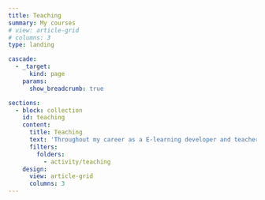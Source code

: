 ```yaml
---
title: Teaching
summary: My courses
# view: article-grid
# columns: 3
type: landing

cascade:
  - _target:
      kind: page
    params:
      show_breadcrumb: true

sections:
  - block: collection
    id: teaching
    content:
      title: Teaching
      text: 'Throughout my career as a E-learning developer and teacher, I have gained a comprehensive understanding of course design and content, grading policy, and course delivery. Furthermore, my background includes working with students of different nationalities and age ranges, which varies from bachelor students, master students, professors, and general (non-technical) participants. Likewise, my teaching experience includes the design and delivery of online and offline courses.'
      filters:
        folders:
          - activity/teaching
    design:
      view: article-grid
      columns: 3
---
```

<!-- Throughout my career as a E-learning developer and teacher, I have gained a comprehensive understanding of course design and content, grading policy, and course delivery. Likewise, my teaching experience includes the design and delivery of online and offline courses.

(Work in progress) -->